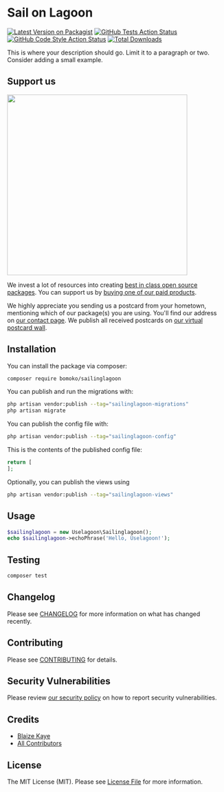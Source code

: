 # Sail on Lagoon

[![Latest Version on Packagist](https://img.shields.io/packagist/v/bomoko/sailinglagoon.svg?style=flat-square)](https://packagist.org/packages/bomoko/sailinglagoon)
[![GitHub Tests Action Status](https://img.shields.io/github/actions/workflow/status/bomoko/sailinglagoon/run-tests.yml?branch=main&label=tests&style=flat-square)](https://github.com/bomoko/sailinglagoon/actions?query=workflow%3Arun-tests+branch%3Amain)
[![GitHub Code Style Action Status](https://img.shields.io/github/actions/workflow/status/bomoko/sailinglagoon/fix-php-code-style-issues.yml?branch=main&label=code%20style&style=flat-square)](https://github.com/bomoko/sailinglagoon/actions?query=workflow%3A"Fix+PHP+code+style+issues"+branch%3Amain)
[![Total Downloads](https://img.shields.io/packagist/dt/bomoko/sailinglagoon.svg?style=flat-square)](https://packagist.org/packages/bomoko/sailinglagoon)

This is where your description should go. Limit it to a paragraph or two. Consider adding a small example.

## Support us

[<img src="https://github-ads.s3.eu-central-1.amazonaws.com/sailinglagoon.jpg?t=1" width="419px" />](https://spatie.be/github-ad-click/sailinglagoon)

We invest a lot of resources into creating [best in class open source packages](https://spatie.be/open-source). You can support us by [buying one of our paid products](https://spatie.be/open-source/support-us).

We highly appreciate you sending us a postcard from your hometown, mentioning which of our package(s) you are using. You'll find our address on [our contact page](https://spatie.be/about-us). We publish all received postcards on [our virtual postcard wall](https://spatie.be/open-source/postcards).

## Installation

You can install the package via composer:

```bash
composer require bomoko/sailinglagoon
```

You can publish and run the migrations with:

```bash
php artisan vendor:publish --tag="sailinglagoon-migrations"
php artisan migrate
```

You can publish the config file with:

```bash
php artisan vendor:publish --tag="sailinglagoon-config"
```

This is the contents of the published config file:

```php
return [
];
```

Optionally, you can publish the views using

```bash
php artisan vendor:publish --tag="sailinglagoon-views"
```

## Usage

```php
$sailinglagoon = new Uselagoon\Sailinglagoon();
echo $sailinglagoon->echoPhrase('Hello, Uselagoon!');
```

## Testing

```bash
composer test
```

## Changelog

Please see [CHANGELOG](CHANGELOG.md) for more information on what has changed recently.

## Contributing

Please see [CONTRIBUTING](CONTRIBUTING.md) for details.

## Security Vulnerabilities

Please review [our security policy](../../security/policy) on how to report security vulnerabilities.

## Credits

- [Blaize Kaye](https://github.com/bomoko)
- [All Contributors](../../contributors)

## License

The MIT License (MIT). Please see [License File](LICENSE.md) for more information.
